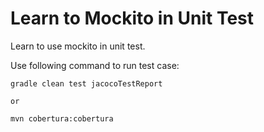 # Learn to Mockito in Unit Test

Learn to use mockito in unit test.

Use following command to run test case:

	gradle clean test jacocoTestReport
	
	or
	
	mvn cobertura:cobertura
